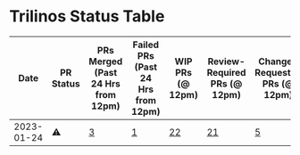 # Trilinos Status Table
|   Date   |PR Status|                                                        PRs Merged (Past 24 Hrs from 12pm)                                                        |                                                                 Failed PRs (Past 24 Hrs from 12pm)                                                                  |                                              WIP PRs (@ 12pm)                                              |                                                 Review-Required PRs (@ 12pm)                                                 |                                                     Change-Requested PRs (@ 12pm)                                                     |                                                          Review-Approved PRs (@ 12pm)                                                          |                                                              Failed PRs (@ 12pm)                                                              |Total Open PRs (@ 12pm)|    MM Status     |                                                        Number of Successful Master Merges                                                        |                                 Jira Ticket #                                  |
|----------|---------|--------------------------------------------------------------------------------------------------------------------------------------------------|---------------------------------------------------------------------------------------------------------------------------------------------------------------------|------------------------------------------------------------------------------------------------------------|------------------------------------------------------------------------------------------------------------------------------|---------------------------------------------------------------------------------------------------------------------------------------|------------------------------------------------------------------------------------------------------------------------------------------------|-----------------------------------------------------------------------------------------------------------------------------------------------|----------------------:|------------------|--------------------------------------------------------------------------------------------------------------------------------------------------|--------------------------------------------------------------------------------|
|2023-01-24|:warning:|[3](https://github.com/trilinos/Trilinos/pulls?q=is%3Apr+merged%3A2023-01-23T12%3A00%3A00-07%3A00..2023-01-24T12%3A00%3A00-07%3A00+base%3Adevelop)|[1](https://github.com/trilinos/Trilinos/pulls?q=is%3Apr+updated%3A2023-01-23T12%3A00%3A00-07%3A00..2023-01-24T12%3A00%3A00-07%3A00+base%3Adevelop+status%3Afailure+)|[22](https://github.com/trilinos/Trilinos/pulls?q=+is%3Apr+is%3Aopen+base%3Adevelop+label%3A%22AT%3A+WIP%22)|[21](https://github.com/trilinos/Trilinos/pulls?q=is%3Apr+is%3Aopen+base%3Adevelop+review%3Arequired+-label%3A%22AT%3A+WIP%22)|[5](https://github.com/trilinos/Trilinos/pulls?q=+is%3Apr+is%3Aopen+base%3Adevelop+review%3Achanges-requested+-label%3A%22AT%3A+WIP%22)|[5](https://github.com/trilinos/Trilinos/pulls?q=+is%3Apr+is%3Aopen+base%3Adevelop+review%3Aapproved+-status%3Afailure+-label%3A%22AT%3A+WIP%22)|[3](https://github.com/trilinos/Trilinos/pulls?q=is%3Apr+is%3Aopen+base%3Adevelop+review%3Aapproved+status%3Afailure+-label%3A%22AT%3A+WIP%22)|                     58|:white_check_mark:|[1](https://github.com/trilinos/Trilinos/pulls?q=is%3Apr+merged%3A2023-01-20T12%3A00%3A00-07%3A00..2023-01-24T12%3A00%3A00-07%3A00+base%3Amaster+)|[TrilFrame-504](https://sems-atlassian-son.sandia.gov/jira/browse/TRILFRAME-504)|